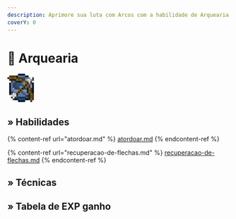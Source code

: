 ```yaml
---
description: Aprimore sua luta com Arcos com a habilidade de Arquearia!
coverY: 0
---
```


# 🏹 Arquearia

![](../../../../.gitbook/assets/ArcherySkill.webp)

## » Habilidades

{% content-ref url="atordoar.md" %}
[atordoar.md](atordoar.md)
{% endcontent-ref %}

{% content-ref url="recuperacao-de-flechas.md" %}
[recuperacao-de-flechas.md](recuperacao-de-flechas.md)
{% endcontent-ref %}

## » Técnicas

## » Tabela de EXP ganho
